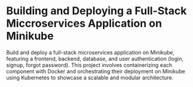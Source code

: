 # Building and Deploying a Full-Stack Miccroservices Application on Minikube

Build and deploy a full-stack microservices application on Minikube,
featuring a frontend, backend, database, and user authentication (login, signup,
forgot password). This project involves containerizing each component with Docker
and orchestrating their deployment on Minikube using Kubernetes to showcase a
scalable and modular architecture.
